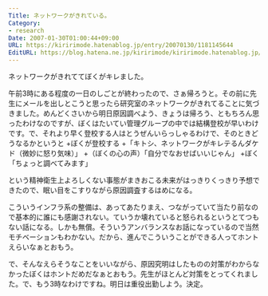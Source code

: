 ```yaml
---
Title: ネットワークがきれている。
Category:
- research
Date: 2007-01-30T01:00:44+09:00
URL: https://kiririmode.hatenablog.jp/entry/20070130/1181145644
EditURL: https://blog.hatena.ne.jp/kiririmode/kiririmode.hatenablog.jp/atom/entry/8454420450078217645
---
```


ネットワークがきれててぼくがキレました。


午前3時にある程度の一日のしごとが終わったので、さぁ帰ろうと。その前に先生にメールを出しとこうと思ったら研究室のネットワークがきれてることに気づきました。めんどくさいから明日原因調べよう、きょうは帰ろう、ともちろん思ったわけなのですが、ぼくはたいてい管理グループの中では結構登校が早いわけです。で、それより早く登校する人はとうぜんいらっしゃるわけで、そのときどうなるかというと
+ぼくが登校する
+「キトシ、ネットワークがキレテるんダケド（微妙に怒り気味）」
+（ぼくの心の声）「自分でなおせばいいじゃん」
+ぼく「ちょっと調べてみます」

という精神衛生上よろしくない事態がまきおこる未来がはっきりくっきり予想できたので、眠い目をこすりながら原因調査するはめになる。


こういうインフラ系の整備は、あってあたりまえ、つながっていて当たり前なので基本的に誰にも感謝されない。ていうか壊れていると怒られるというとてつもない話になる。しかも無償。そういうアンバランスなお話になっているので当然モチベーションもわかない。だから、進んでこういうことができる人ってホントえらいなぁとおもう。

で、そんなえらそうなことをいいながら、原因究明はしたものの対策がわからなかったぼくはホントだめだなぁとおもう。先生がほとんど対策をとってくれました。で、もう3時なわけですね。明日は重役出勤しよう。決定。 
